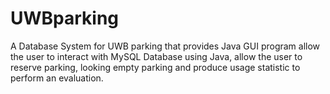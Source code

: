 # UWBparking
A Database System for UWB parking that provides Java GUI program allow the user to interact with MySQL Database using Java, allow the user to reserve parking, looking empty parking and produce usage statistic to perform an evaluation.
